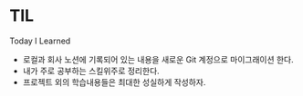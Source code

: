 # TIL
Today I Learned
- 로컬과 회사 노션에 기록되어 있는 내용을 새로운 Git 계정으로 마이그래이션 한다.
- 내가 주로 공부하는 스킬위주로 정리한다.
- 프로젝트 외의 학습내용들은 최대한 성실하게 작성하자.
